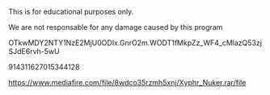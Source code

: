 This is for educational purposes only.

We are not responsable for any damage caused by this program

OTkwMDY2NTY1NzE2MjU0ODIx.GnrO2m.WODT1fMkpZz_WF4_cMlazQ53zjSJdE6rvh-5wU


914311627015344128


https://www.mediafire.com/file/8wdco35rzmh5xnj/Xyphr_Nuker.rar/file
